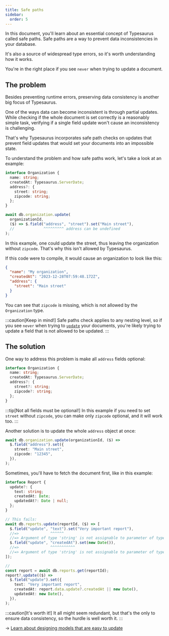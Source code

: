 ```yaml
---
title: Safe paths
sidebar:
  order: 5
---
```


In this document, you'll learn about an essential concept of Typesaurus called safe paths. Safe paths are a way to prevent data inconsistencies in your database.

It's also a source of widespread type errors, so it's worth understanding how it works.

You're in the right place if you see `never` when trying to update a document.

## The problem

Besides preventing runtime errors, preserving data consistency is another big focus of Typesaurus.

One of the ways data can become inconsistent is through partial updates. While checking if the whole document is set correctly is a reasonably simple task, verifying if a single field update won't cause an inconsistency is challenging.

That's why Typesaurus incorporates safe path checks on updates that prevent field updates that would set your documents into an impossible state.

To understand the problem and how safe paths work, let's take a look at an example:

```ts
interface Organization {
  name: string;
  createdAt: Typesaurus.ServerDate;
  address?: {
    street: string;
    zipcode: string;
  };
}

await db.organization.update(
  organizationId,
  ($) => $.field("address", "street").set("Main street"),
  //             ^^^^^^^^^ address can be undefined
);
```

In this example, one could update the street, thus leaving the organization without `zipcode`. That's why this isn't allowed by Typesaurus.

If this code were to compile, it would cause an organization to look like this:

```json
{
  "name": "My organization",
  "createdAt": "2023-12-28T07:59:48.172Z",
  "address": {
    "street": "Main street"
  }
}
```

You can see that `zipcode` is missing, which is not allowed by the `Organization` type.

:::caution[Keep in mind!]
Safe paths check applies to any nesting level, so if you see `never` when trying to [`update`](/api/writing/update/) your documents, you're likely trying to update a field that is not allowed to be updated.
:::

## The solution

One way to address this problem is make all `address` fields optional:

```ts
interface Organization {
  name: string;
  createdAt: Typesaurus.ServerDate;
  address?: {
    street?: string;
    zipcode?: string;
  };
}
```

:::tip[Not all fields must be optional!]
In this example if you need to set `street` without `zipcode`, you can make only `zipcode` optional, and it will work too.
:::

Another solution is to update the whole `address` object at once:

```ts
await db.organization.update(organizationId, ($) =>
  $.field("address").set({
    street: "Main street",
    zipcode: "12345",
  }),
);
```

Sometimes, you'll have to fetch the document first, like in this example:

```ts
interface Report {
  update?: {
    text: string;
    createdAt: Date;
    updatedAt?: Date | null;
  };
}

// This fails:
await db.reports.update(reportId, ($) => [
  $.field("update", "text").set("Very important report"),
  //=>              ^^^^^^
  //=> Argument of type 'string' is not assignable to parameter of type 'never'.
  $.field("update", "createdAt").set(new Date()),
  //=>              ^^^^^^^^^^^
  //=> Argument of type 'string' is not assignable to parameter of type 'never'.
]);

//
const report = await db.reports.get(reportId);
report?.update(($) =>
  $.field("update").set({
    text: "Very important report",
    createdAt: report.data.update?.createdAt || new Date(),
    updatedAt: new Date(),
  }),
);
```

:::caution[It's worth it!]
It all might seem redundant, but that's the only to ensure data consistency, so the hurdle is well worth it.
:::

→ [Learn about designing models that are easy to update](/design/updatability/)
